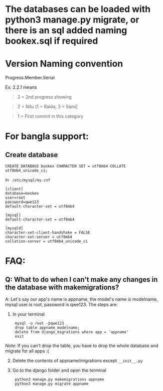 # The databases can be loaded with python3 manage.py migrate, or there is an sql added naming bookex.sql if required

# Version Naming convention

Progress.Member.Serial

Ex: 2.2.1 means

> 2 = 2nd progress showing

> 2 = Nitu [1 = Raida, 3 = Sami]

> 1 = First commit in this category

# For bangla support:

## Create database
```
CREATE DATABASE bookex CHARACTER SET = utf8mb4 COLLATE utf8mb4_unicode_ci;
```

in ``` /etc/mysql/my.cnf```

```
[client]
database=bookex
user=root
password=qwe123
default-character-set = utf8mb4

[mysql]
default-character-set = utf8mb4

[mysqld]
character-set-client-handshake = FALSE
character-set-server = utf8mb4
collation-server = utf8mb4_unicode_ci

```
# FAQ:

## Q: What to do when I can't make any changes in the database with makemigrations?
A: Let's say our app's name is appname, the model's name is modelname, mysql user is root, password is qwe123. The steps are:
1. In your terminal
	```
	 mysql -u root -pqwe123
	 drop table appname_modelname;
	 delete from django_migrations where app = 'appname'
	 exit
	```
*Note:* If you can't drop the table, you have to drop the whole database and migrate for all apps :(

2. Delete the contents of appname/migrations except ``` __init__.py ```

3. Go to the django folder and open the terminal
	```
	 python3 manage.py makemigrations appname
	 python3 manage.py migrate appname

	```
